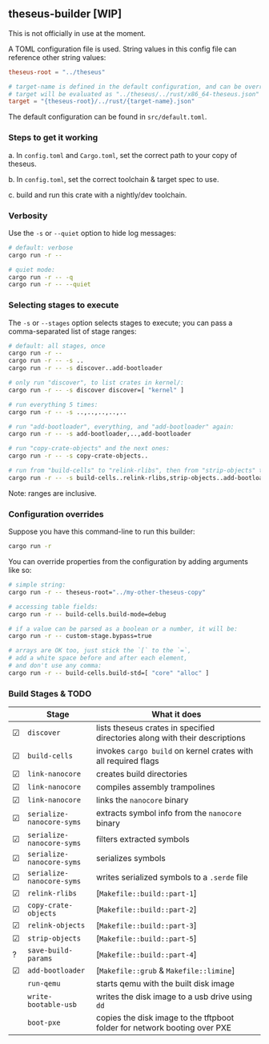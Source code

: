 ## theseus-builder [WIP]

This is not officially in use at the moment.

A TOML configuration file is used. String values in this config file
can reference other string values:

```toml
theseus-root = "../theseus"

# target-name is defined in the default configuration, and can be overriden
# target will be evaluated as "../theseus/../rust/x86_64-theseus.json"
target = "{theseus-root}/../rust/{target-name}.json"
```

The default configuration can be found in `src/default.toml`.

### Steps to get it working

a. In `config.toml` and `Cargo.toml`, set the correct path to your copy of theseus.

b. In `config.toml`, set the correct toolchain & target spec to use.

c. build and run this crate with a nightly/dev toolchain.

### Verbosity

Use the `-s` or `--quiet` option to hide log messages:

```sh
# default: verbose
cargo run -r --

# quiet mode:
cargo run -r -- -q
cargo run -r -- --quiet
```

### Selecting stages to execute

The `-s` or `--stages` option selects stages to execute;
you can pass a comma-separated list of stage ranges:

```sh
# default: all stages, once
cargo run -r --
cargo run -r -- -s ..
cargo run -r -- -s discover..add-bootloader

# only run "discover", to list crates in kernel/:
cargo run -r -- -s discover discover=[ "kernel" ]

# run everything 5 times:
cargo run -r -- -s ..,..,..,..,..

# run "add-bootloader", everything, and "add-bootloader" again:
cargo run -r -- -s add-bootloader,..,add-bootloader

# run "copy-crate-objects" and the next ones:
cargo run -r -- -s copy-crate-objects..

# run from "build-cells" to "relink-rlibs", then from "strip-objects" to "add-bootloader":
cargo run -r -- -s build-cells..relink-rlibs,strip-objects..add-bootloader
```

Note: ranges are inclusive.

### Configuration overrides

Suppose you have this command-line to run this builder:
```sh
cargo run -r
```

You can override properties from the configuration by adding arguments like so:
```sh
# simple string:
cargo run -r -- theseus-root="../my-other-theseus-copy"

# accessing table fields:
cargo run -r -- build-cells.build-mode=debug

# if a value can be parsed as a boolean or a number, it will be:
cargo run -r -- custom-stage.bypass=true

# arrays are OK too, just stick the `[` to the `=`,
# add a white space before and after each element,
# and don't use any comma:
cargo run -r -- build-cells.build-std=[ "core" "alloc" ]
```

### Build Stages & TODO

|  | Stage | What it does |
|---|---|---|
| ☑ | `discover` | lists theseus crates in specified directories along with their descriptions |
| ☑ | `build-cells` | invokes  `cargo build`  on kernel crates with all required flags |
| ☑ | `link-nanocore` | creates build directories |
| ☑ | `link-nanocore` | compiles assembly trampolines |
| ☑ | `link-nanocore` | links the `nanocore` binary |
| ☑ | `serialize-nanocore-syms` | extracts symbol info from the `nanocore` binary |
| ☑ | `serialize-nanocore-syms` | filters extracted symbols |
| ☑ | `serialize-nanocore-syms` | serializes symbols |
| ☑ | `serialize-nanocore-syms` | writes serialized symbols to a `.serde` file |
| ☑ | `relink-rlibs` | [`Makefile::build::part-1`] |
| ☑ | `copy-crate-objects` | [`Makefile::build::part-2`] |
| ☑ | `relink-objects` | [`Makefile::build::part-3`] |
| ☑ | `strip-objects` | [`Makefile::build::part-5`] |
| ? | `save-build-params` | [`Makefile::build::part-4`] |
| ☑ | `add-bootloader` | [`Makefile::grub` & `Makefile::limine`] |
|  | `run-qemu` | starts qemu with the built disk image |
|  | `write-bootable-usb` | writes the disk image to a usb drive using `dd` |
|  | `boot-pxe` | copies the disk image to the tftpboot folder for network booting over PXE |